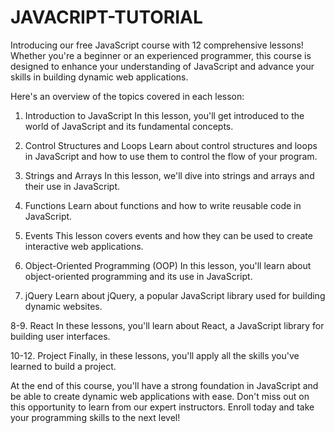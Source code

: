 # JAVACRIPT-TUTORIAL
Introducing our free JavaScript course with 12 comprehensive lessons! Whether you're a beginner or an experienced programmer, this course is designed to enhance your understanding of JavaScript and advance your skills in building dynamic web applications.

Here's an overview of the topics covered in each lesson:

1. Introduction to JavaScript
In this lesson, you'll get introduced to the world of JavaScript and its fundamental concepts.

2. Control Structures and Loops
Learn about control structures and loops in JavaScript and how to use them to control the flow of your program.

3. Strings and Arrays
In this lesson, we'll dive into strings and arrays and their use in JavaScript.

4. Functions
Learn about functions and how to write reusable code in JavaScript.

5. Events
This lesson covers events and how they can be used to create interactive web applications.

6. Object-Oriented Programming (OOP)
In this lesson, you'll learn about object-oriented programming and its use in JavaScript.

7. jQuery
Learn about jQuery, a popular JavaScript library used for building dynamic websites.

8-9. React
In these lessons, you'll learn about React, a JavaScript library for building user interfaces.

10-12. Project
Finally, in these lessons, you'll apply all the skills you've learned to build a project.

At the end of this course, you'll have a strong foundation in JavaScript and be able to create dynamic web applications with ease. Don't miss out on this opportunity to learn from our expert instructors. Enroll today and take your programming skills to the next level!
